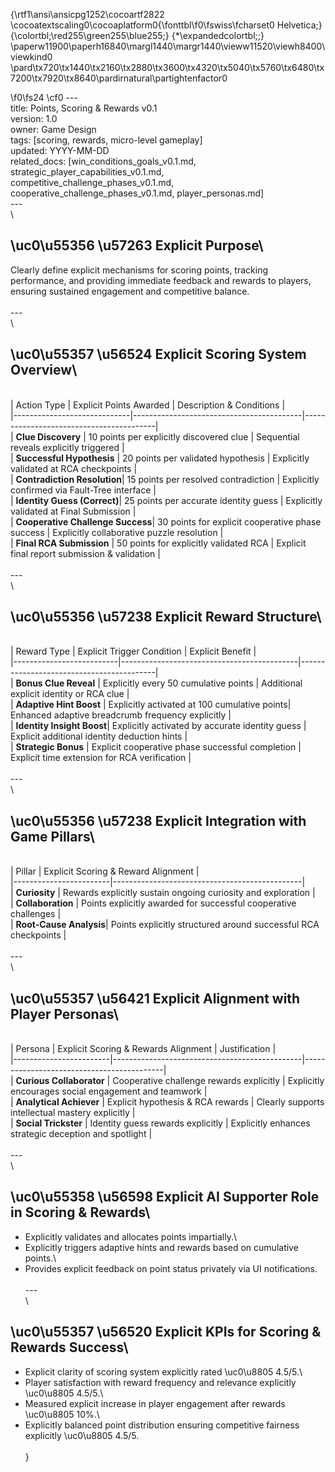 {\rtf1\ansi\ansicpg1252\cocoartf2822
\cocoatextscaling0\cocoaplatform0{\fonttbl\f0\fswiss\fcharset0 Helvetica;}
{\colortbl;\red255\green255\blue255;}
{\*\expandedcolortbl;;}
\paperw11900\paperh16840\margl1440\margr1440\vieww11520\viewh8400\viewkind0
\pard\tx720\tx1440\tx2160\tx2880\tx3600\tx4320\tx5040\tx5760\tx6480\tx7200\tx7920\tx8640\pardirnatural\partightenfactor0

\f0\fs24 \cf0 ---\
title: Points, Scoring & Rewards v0.1\
version: 1.0\
owner: Game Design\
tags: [scoring, rewards, micro-level gameplay]\
updated: YYYY-MM-DD\
related_docs: [win_conditions_goals_v0.1.md, strategic_player_capabilities_v0.1.md, competitive_challenge_phases_v0.1.md, cooperative_challenge_phases_v0.1.md, player_personas.md]\
---\
\
## \uc0\u55356 \u57263  Explicit Purpose\
Clearly define explicit mechanisms for scoring points, tracking performance, and providing immediate feedback and rewards to players, ensuring sustained engagement and competitive balance.\
\
---\
\
## \uc0\u55357 \u56524  Explicit Scoring System Overview\
\
| Action Type                 | Explicit Points Awarded                  | Description & Conditions                |\
|-----------------------------|------------------------------------------|-----------------------------------------|\
| **Clue Discovery**          | 10 points per explicitly discovered clue | Sequential reveals explicitly triggered |\
| **Successful Hypothesis**   | 20 points per validated hypothesis       | Explicitly validated at RCA checkpoints |\
| **Contradiction Resolution**| 15 points per resolved contradiction     | Explicitly confirmed via Fault-Tree interface |\
| **Identity Guess (Correct)**| 25 points per accurate identity guess    | Explicitly validated at Final Submission |\
| **Cooperative Challenge Success**| 30 points for explicit cooperative phase success | Explicitly collaborative puzzle resolution |\
| **Final RCA Submission**    | 50 points for explicitly validated RCA   | Explicit final report submission & validation |\
\
---\
\
## \uc0\u55356 \u57238  Explicit Reward Structure\
\
| Reward Type              | Explicit Trigger Condition                 | Explicit Benefit                         |\
|--------------------------|--------------------------------------------|------------------------------------------|\
| **Bonus Clue Reveal**    | Explicitly every 50 cumulative points      | Additional explicit identity or RCA clue |\
| **Adaptive Hint Boost**  | Explicitly activated at 100 cumulative points| Enhanced adaptive breadcrumb frequency explicitly |\
| **Identity Insight Boost**| Explicitly activated by accurate identity guess | Explicit additional identity deduction hints |\
| **Strategic Bonus**      | Explicit cooperative phase successful completion | Explicit time extension for RCA verification |\
\
---\
\
## \uc0\u55356 \u57238  Explicit Integration with Game Pillars\
\
| Pillar                 | Explicit Scoring & Reward Alignment           |\
|------------------------|-----------------------------------------------|\
| **Curiosity**          | Rewards explicitly sustain ongoing curiosity and exploration |\
| **Collaboration**      | Points explicitly awarded for successful cooperative challenges |\
| **Root-Cause Analysis**| Points explicitly structured around successful RCA checkpoints |\
\
---\
\
## \uc0\u55357 \u56421  Explicit Alignment with Player Personas\
\
| Persona                | Explicit Scoring & Rewards Alignment          | Justification                             |\
|------------------------|-----------------------------------------------|-------------------------------------------|\
| **Curious Collaborator** | Cooperative challenge rewards explicitly     | Explicitly encourages social engagement and teamwork |\
| **Analytical Achiever**  | Explicit hypothesis & RCA rewards            | Clearly supports intellectual mastery explicitly |\
| **Social Trickster**     | Identity guess rewards explicitly            | Explicitly enhances strategic deception and spotlight |\
\
---\
\
## \uc0\u55358 \u56598  Explicit AI Supporter Role in Scoring & Rewards\
- Explicitly validates and allocates points impartially.\
- Explicitly triggers adaptive hints and rewards based on cumulative points.\
- Provides explicit feedback on point status privately via UI notifications.\
\
---\
\
## \uc0\u55357 \u56520  Explicit KPIs for Scoring & Rewards Success\
- Explicit clarity of scoring system explicitly rated \uc0\u8805  4.5/5.\
- Player satisfaction with reward frequency and relevance explicitly \uc0\u8805  4.5/5.\
- Measured explicit increase in player engagement after rewards \uc0\u8805  10%.\
- Explicitly balanced point distribution ensuring competitive fairness explicitly \uc0\u8805  4.5/5.\
\
}